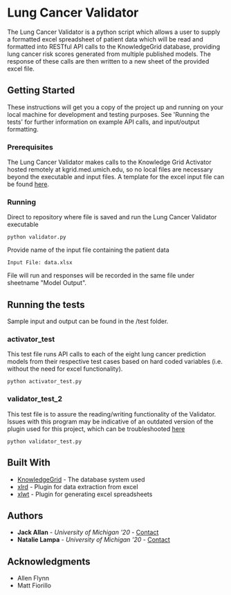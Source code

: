 # Lung Cancer Validator

The Lung Cancer Validator is a python script which allows a user to supply a formatted excel spreadsheet of patient data which will be read and formatted into RESTful API calls to the KnowledgeGrid database, providing lung cancer risk scores generated from multiple published models. The response of these calls are then written to a new sheet of the provided excel file. 

## Getting Started

These instructions will get you a copy of the project up and running on your local machine for development and testing purposes. See 'Running the tests' for further information on example API calls, and input/output formatting.

### Prerequisites

The Lung Cancer Validator makes calls to the Knowledge Grid Activator hosted remotely at kgrid.med.umich.edu, so no local files are necessary beyond the executable and input files. A template for the excel input file can be found [here](/template.xlsx).

### Running

Direct to repository where file is saved and run the Lung Cancer Validator executable

```
python validator.py
```

Provide name of the input file containing the patient data

```
Input File: data.xlsx
```

File will run and responses will be recorded in the same file under sheetname "Model Output".

## Running the tests

Sample input and output can be found in the /test folder.

### activator_test

This test file runs API calls to each of the eight lung cancer prediction models from their respective test cases based on hard coded variables (i.e. without the need for excel functionality).

```
python activator_test.py
```

### validator_test_2

This test file is to assure the reading/writing functionality of the Validator. Issues with this program may be indicative of an outdated version of the plugin used for this project, which can be troubleshooted [here](http://www.python-excel.org/)

```
python validator_test.py
```


## Built With

* [KnowledgeGrid](http://kgrid.org/) - The database system used
* [xlrd](https://github.com/python-excel/xlrd) - Plugin for data extraction from excel
* [xlwt](https://github.com/python-excel/xlwt) - Plugin for generating excel spreadsheets

## Authors

* **Jack Allan** - *University of Michigan '20* - [Contact](mailto:jackall@umich.edu)
* **Natalie Lampa** - *University of Michigan '20* - [Contact](mailto:nlampa@umich.edu)


## Acknowledgments

* Allen Flynn
* Matt Fiorillo
